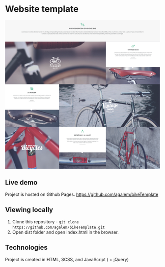 # Website template

<img alt="Screenshot" src="https://raw.githubusercontent.com/agalem/bikeTemplate/master/screen.png" width="600">

## Live demo

Project is hosted on Github Pages. https://github.com/agalem/bikeTemplate

## Viewing locally

1. Clone this repository - `git clone https://github.com/agalem/bikeTemplate.git`
2. Open dist folder and open index.html in the browser.


## Technologies

Project is created in HTML, SCSS, and JavaScript ( + jQuery)
